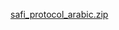 [safi_protocol_arabic.zip](https://github.com/user-attachments/files/20833474/safi_protocol_arabic.zip)
